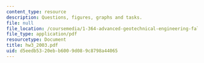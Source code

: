 ```yaml
---
content_type: resource
description: Questions, figures, graphs and tasks.
file: null
file_location: /coursemedia/1-364-advanced-geotechnical-engineering-fall-2003/d5eedb5320ebb6009d089c8798a44065_hw3_2003.pdf
file_type: application/pdf
resourcetype: Document
title: hw3_2003.pdf
uid: d5eedb53-20eb-b600-9d08-9c8798a44065
---
```

